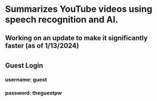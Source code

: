 # Summarizes YouTube videos using speech recognition and AI.

## Working on an update to make it significantly faster (as of 1/13/2024)
#
## Guest Login
### username: guest
### password: theguestpw